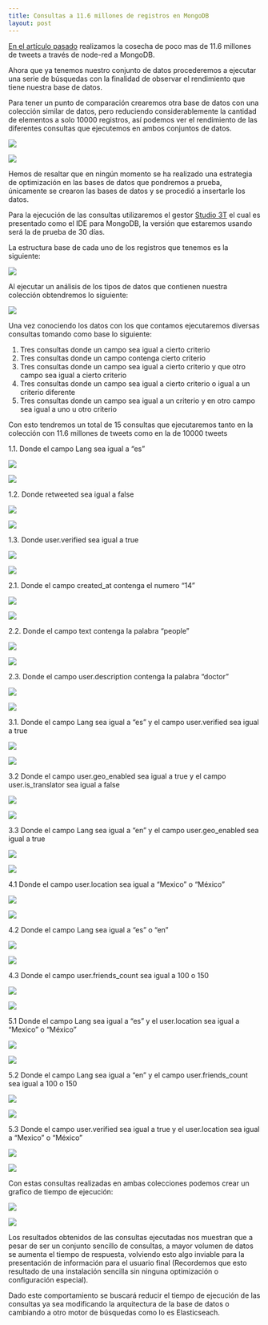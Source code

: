 ```yaml
---
title: Consultas a 11.6 millones de registros en MongoDB
layout: post
---
```


[En el artículo pasado](/recoleccion-tweets-nodered.html) realizamos la cosecha de poco mas de 11.6 millones de tweets a través de node-red a MongoDB.

Ahora que ya tenemos nuestro conjunto de datos procederemos a ejecutar una serie de búsquedas con la finalidad de observar el rendimiento que tiene nuestra base de datos.

Para tener un punto de comparación crearemos otra base de datos con una colección similar de datos, pero reduciendo considerablemente la cantidad de elementos a solo 10000 registros, así podemos ver el rendimiento de las diferentes consultas que ejecutemos en ambos conjuntos de datos.

![](/static/img/post2/01.png)

![](/static/img/post2/02.png)

Hemos de resaltar que en ningún momento se ha realizado una estrategia de optimización en las bases de datos que pondremos a prueba, únicamente se crearon las bases de datos y se procedió a insertarle los datos.

Para la ejecución de las consultas utilizaremos el gestor [Studio 3T](https://studio3t.com/) el cual es presentado como el IDE para MongoDB, la versión que estaremos usando será la de prueba de 30 días.

La estructura base de cada uno de los registros que tenemos es la siguiente:

![](/static/img/post2/03.png)

Al ejecutar un análisis de los tipos de datos que contienen nuestra colección obtendremos lo siguiente:

![](/static/img/post2/04.png)

Una vez conociendo los datos con los que contamos ejecutaremos diversas consultas tomando como base lo siguiente:
1.	Tres consultas donde un campo sea igual a cierto criterio
2.	Tres consultas donde un campo contenga cierto criterio
3.	Tres consultas donde un campo sea igual a cierto criterio y que otro campo sea igual a cierto criterio
4.	Tres consultas donde un campo sea igual a cierto criterio o igual a un criterio diferente
5.	Tres consultas donde un campo sea igual a un criterio y en otro campo sea igual a uno u otro criterio

Con esto tendremos un total de 15 consultas que ejecutaremos tanto en la colección con 11.6 millones de tweets como en la de 10000 tweets

1.1.	Donde el campo Lang sea igual a “es”

![](/static/img/post2/05.png)

![](/static/img/post2/20.png)

1.2.	Donde retweeted sea igual a false

![](/static/img/post2/06.png)

![](/static/img/post2/21.png)

1.3.	Donde user.verified sea igual a true

![](/static/img/post2/07.png)

![](/static/img/post2/22.png)

2.1. Donde el campo created_at contenga el numero “14”

![](/static/img/post2/08.png)

![](/static/img/post2/23.png)

2.2. Donde el campo text contenga la palabra “people”

![](/static/img/post2/09.png)

![](/static/img/post2/24.png)

2.3. Donde el campo user.description contenga la palabra “doctor”

![](/static/img/post2/10.png)

![](/static/img/post2/25.png)

3.1. Donde el campo Lang sea igual a “es” y el campo user.verified sea igual a true

![](/static/img/post2/11.png)

![](/static/img/post2/26.png)

3.2 Donde el campo user.geo_enabled sea igual a true y el campo user.is_translator sea igual a false

![](/static/img/post2/12.png)

![](/static/img/post2/27.png)

3.3 Donde el campo Lang sea igual a “en” y el campo user.geo_enabled sea igual a true

![](/static/img/post2/13.png)

![](/static/img/post2/28.png)

4.1 Donde el campo user.location sea igual a “Mexico” o “México”

![](/static/img/post2/14.png)

![](/static/img/post2/29.png)

4.2 Donde el campo Lang sea igual a “es” o “en”

![](/static/img/post2/15.png)

![](/static/img/post2/30.png)

4.3 Donde el campo user.friends_count sea igual a 100 o 150

![](/static/img/post2/16.png)

![](/static/img/post2/31.png)

5.1	Donde el campo Lang sea igual a “es” y el user.location sea igual a “Mexico” o  “México”

![](/static/img/post2/17.png)

![](/static/img/post2/32.png)

5.2	Donde el campo Lang sea igual a “en” y el campo user.friends_count sea igual a 100 o 150

![](/static/img/post2/18.png)

![](/static/img/post2/33.png)

5.3	Donde el campo user.verified sea igual a true y el user.location sea igual a “Mexico” o “México”

![](/static/img/post2/19.png)

![](/static/img/post2/34.png)

Con estas consultas realizadas en ambas colecciones podemos crear un grafico de tiempo de ejecución:

![](/static/img/post2/36.png)

![](/static/img/post2/37.png)

Los resultados obtenidos de las consultas ejecutadas nos muestran que a pesar de ser un conjunto sencillo de consultas, a mayor volumen de datos se aumenta el tiempo de respuesta, volviendo esto algo inviable para la presentación de información para el usuario final (Recordemos que esto resultado de una instalación sencilla sin ninguna optimización o configuración especial).

Dado este comportamiento se buscará reducir el tiempo de ejecución de las consultas ya sea modificando la arquitectura de la base de datos o cambiando a otro motor de búsquedas como lo es Elasticseach.